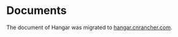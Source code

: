 # Documents

The document of Hangar was migrated to [hangar.cnrancher.com](https://hangar.cnrancher.com).
